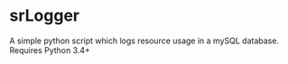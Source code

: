 # srLogger
A simple python script which logs resource usage in a mySQL database. Requires Python 3.4+
